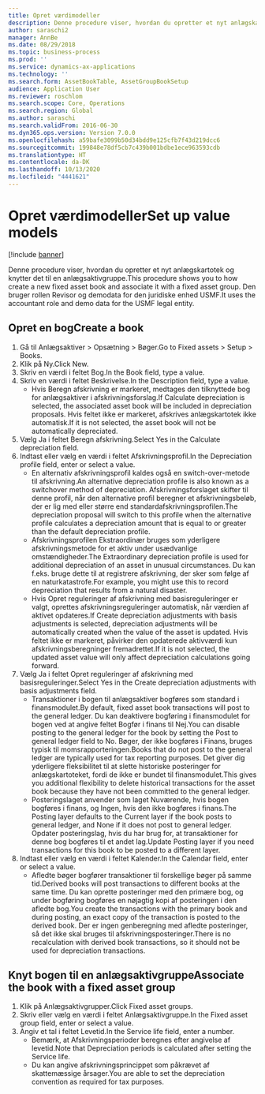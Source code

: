 ```yaml
---
title: Opret værdimodeller
description: Denne procedure viser, hvordan du opretter et nyt anlægskartotek og knytter det til en anlægsaktivgruppe.
author: saraschi2
manager: AnnBe
ms.date: 08/29/2018
ms.topic: business-process
ms.prod: ''
ms.service: dynamics-ax-applications
ms.technology: ''
ms.search.form: AssetBookTable, AssetGroupBookSetup
audience: Application User
ms.reviewer: roschlom
ms.search.scope: Core, Operations
ms.search.region: Global
ms.author: saraschi
ms.search.validFrom: 2016-06-30
ms.dyn365.ops.version: Version 7.0.0
ms.openlocfilehash: a59bafe3099b50d34bdd9e125cfb7f43d219dcc6
ms.sourcegitcommit: 199848e78df5cb7c439b001bdbe1ece963593cdb
ms.translationtype: HT
ms.contentlocale: da-DK
ms.lasthandoff: 10/13/2020
ms.locfileid: "4441621"
---
```

# <a name="set-up-value-models"></a><span data-ttu-id="c7c8c-103">Opret værdimodeller</span><span class="sxs-lookup"><span data-stu-id="c7c8c-103">Set up value models</span></span>

[!include [banner](../../includes/banner.md)]

<span data-ttu-id="c7c8c-104">Denne procedure viser, hvordan du opretter et nyt anlægskartotek og knytter det til en anlægsaktivgruppe.</span><span class="sxs-lookup"><span data-stu-id="c7c8c-104">This procedure shows you to how create a new fixed asset book and associate it with a fixed asset group.</span></span> <span data-ttu-id="c7c8c-105">Den bruger rollen Revisor og demodata for den juridiske enhed USMF.</span><span class="sxs-lookup"><span data-stu-id="c7c8c-105">It uses the accountant role and demo data for the USMF legal entity.</span></span>


## <a name="create-a-book"></a><span data-ttu-id="c7c8c-106">Opret en bog</span><span class="sxs-lookup"><span data-stu-id="c7c8c-106">Create a book</span></span>
1. <span data-ttu-id="c7c8c-107">Gå til Anlægsaktiver > Opsætning > Bøger.</span><span class="sxs-lookup"><span data-stu-id="c7c8c-107">Go to Fixed assets > Setup > Books.</span></span>
2. <span data-ttu-id="c7c8c-108">Klik på Ny.</span><span class="sxs-lookup"><span data-stu-id="c7c8c-108">Click New.</span></span>
3. <span data-ttu-id="c7c8c-109">Skriv en værdi i feltet Bog.</span><span class="sxs-lookup"><span data-stu-id="c7c8c-109">In the Book field, type a value.</span></span>
4. <span data-ttu-id="c7c8c-110">Skriv en værdi i feltet Beskrivelse.</span><span class="sxs-lookup"><span data-stu-id="c7c8c-110">In the Description field, type a value.</span></span>
    * <span data-ttu-id="c7c8c-111">Hvis Beregn afskrivning er markeret, medtages den tilknyttede bog for anlægsaktiver i afskrivningsforslag.</span><span class="sxs-lookup"><span data-stu-id="c7c8c-111">If Calculate depreciation is selected, the associated asset book will be included in depreciation proposals.</span></span> <span data-ttu-id="c7c8c-112">Hvis feltet ikke er markeret, afskrives anlægskartotek ikke automatisk.</span><span class="sxs-lookup"><span data-stu-id="c7c8c-112">If it is not selected, the asset book will not be automatically depreciated.</span></span>  
5. <span data-ttu-id="c7c8c-113">Vælg Ja i feltet Beregn afskrivning.</span><span class="sxs-lookup"><span data-stu-id="c7c8c-113">Select Yes in the Calculate depreciation field.</span></span>
6. <span data-ttu-id="c7c8c-114">Indtast eller vælg en værdi i feltet Afskrivningsprofil.</span><span class="sxs-lookup"><span data-stu-id="c7c8c-114">In the Depreciation profile field, enter or select a value.</span></span>
    * <span data-ttu-id="c7c8c-115">En alternativ afskrivningsprofil kaldes også en switch-over-metode til afskrivning.</span><span class="sxs-lookup"><span data-stu-id="c7c8c-115">An alternative depreciation profile is also known as a switchover method of depreciation.</span></span> <span data-ttu-id="c7c8c-116">Afskrivningsforslaget skifter til denne profil, når den alternative profil beregner et afskrivningsbeløb, der er lig med eller større end standardafskrivningsprofilen.</span><span class="sxs-lookup"><span data-stu-id="c7c8c-116">The depreciation proposal will switch to this profile when the alternative profile calculates a depreciation amount that is equal to or greater than the default depreciation profile.</span></span>  
    * <span data-ttu-id="c7c8c-117">Afskrivningsprofilen Ekstraordinær bruges som yderligere afskrivningsmetode for et aktiv under usædvanlige omstændigheder.</span><span class="sxs-lookup"><span data-stu-id="c7c8c-117">The Extraordinary depreciation profile is used for additional depreciation of an asset in unusual circumstances.</span></span> <span data-ttu-id="c7c8c-118">Du kan f.eks. bruge dette til at registrere afskrivning, der sker som følge af en naturkatastrofe.</span><span class="sxs-lookup"><span data-stu-id="c7c8c-118">For example, you might use this to record depreciation that results from a natural disaster.</span></span>  
    * <span data-ttu-id="c7c8c-119">Hvis Opret reguleringer af afskrivning med basisreguleringer er valgt, oprettes afskrivningsreguleringer automatisk, når værdien af aktivet opdateres.</span><span class="sxs-lookup"><span data-stu-id="c7c8c-119">If Create depreciation adjustments with basis adjustments is selected, depreciation adjustments will be automatically created when the value of the asset is updated.</span></span> <span data-ttu-id="c7c8c-120">Hvis feltet ikke er markeret, påvirker den opdaterede aktivværdi kun afskrivningsberegninger fremadrettet.</span><span class="sxs-lookup"><span data-stu-id="c7c8c-120">If it is not selected, the updated asset value will only affect depreciation calculations going forward.</span></span>  
7. <span data-ttu-id="c7c8c-121">Vælg Ja i feltet Opret reguleringer af afskrivning med basisreguleringer.</span><span class="sxs-lookup"><span data-stu-id="c7c8c-121">Select Yes in the Create depreciation adjustments with basis adjustments field.</span></span>
    * <span data-ttu-id="c7c8c-122">Transaktioner i bogen til anlægsaktiver bogføres som standard i finansmodulet.</span><span class="sxs-lookup"><span data-stu-id="c7c8c-122">By default, fixed asset book transactions will post to the general ledger.</span></span> <span data-ttu-id="c7c8c-123">Du kan deaktivere bogføring i finansmodulet for bogen ved at angive feltet Bogfør i finans til Nej.</span><span class="sxs-lookup"><span data-stu-id="c7c8c-123">You can disable posting to the general ledger for the book by setting the Post to general ledger field to No.</span></span> <span data-ttu-id="c7c8c-124">Bøger, der ikke bogføres i Finans, bruges typisk til momsrapporteringen.</span><span class="sxs-lookup"><span data-stu-id="c7c8c-124">Books that do not post to the general ledger are typically used for tax reporting purposes.</span></span> <span data-ttu-id="c7c8c-125">Det giver dig yderligere fleksibilitet til at slette historiske posteringer for anlægskartoteket, fordi de ikke er bundet til finansmodulet.</span><span class="sxs-lookup"><span data-stu-id="c7c8c-125">This gives you additional flexibility to delete historical transactions for the asset book because they have not been committed to the general ledger.</span></span>  
    * <span data-ttu-id="c7c8c-126">Posteringslaget anvender som laget Nuværende, hvis bogen bogføres i finans, og Ingen, hvis den ikke bogføres i finans.</span><span class="sxs-lookup"><span data-stu-id="c7c8c-126">The Posting layer defaults to the Current layer if the book posts to general ledger, and None if it does not post to general ledger.</span></span> <span data-ttu-id="c7c8c-127">Opdater posteringslag, hvis du har brug for, at transaktioner for denne bog bogføres til et andet lag.</span><span class="sxs-lookup"><span data-stu-id="c7c8c-127">Update Posting layer if you need transactions for this book to be posted to a different layer.</span></span>  
8. <span data-ttu-id="c7c8c-128">Indtast eller vælg en værdi i feltet Kalender.</span><span class="sxs-lookup"><span data-stu-id="c7c8c-128">In the Calendar field, enter or select a value.</span></span>
    * <span data-ttu-id="c7c8c-129">Afledte bøger bogfører transaktioner til forskellige bøger på samme tid.</span><span class="sxs-lookup"><span data-stu-id="c7c8c-129">Derived books will post transactions to different books at the same time.</span></span> <span data-ttu-id="c7c8c-130">Du kan oprette posteringer med den primære bog, og under bogføring bogføres en nøjagtig kopi af posteringen i den afledte bog.</span><span class="sxs-lookup"><span data-stu-id="c7c8c-130">You create the transactions with the primary book and during posting, an exact copy of the transaction is posted to the derived book.</span></span> <span data-ttu-id="c7c8c-131">Der er ingen genberegning med afledte posteringer, så det ikke skal bruges til afskrivningsposteringer.</span><span class="sxs-lookup"><span data-stu-id="c7c8c-131">There is no recalculation with derived book transactions, so it should not be used for depreciation transactions.</span></span>  

## <a name="associate-the-book-with-a-fixed-asset-group"></a><span data-ttu-id="c7c8c-132">Knyt bogen til en anlægsaktivgruppe</span><span class="sxs-lookup"><span data-stu-id="c7c8c-132">Associate the book with a fixed asset group</span></span>
1. <span data-ttu-id="c7c8c-133">Klik på Anlægsaktivgrupper.</span><span class="sxs-lookup"><span data-stu-id="c7c8c-133">Click Fixed asset groups.</span></span>
2. <span data-ttu-id="c7c8c-134">Skriv eller vælg en værdi i feltet Anlægsaktivgruppe.</span><span class="sxs-lookup"><span data-stu-id="c7c8c-134">In the Fixed asset group field, enter or select a value.</span></span>
3. <span data-ttu-id="c7c8c-135">Angiv et tal i feltet Levetid.</span><span class="sxs-lookup"><span data-stu-id="c7c8c-135">In the Service life field, enter a number.</span></span>
    * <span data-ttu-id="c7c8c-136">Bemærk, at Afskrivningsperioder beregnes efter angivelse af levetid.</span><span class="sxs-lookup"><span data-stu-id="c7c8c-136">Note that Depreciation periods is calculated after setting the Service life.</span></span>  
    * <span data-ttu-id="c7c8c-137">Du kan angive afskrivningsprincippet som påkrævet af skattemæssige årsager.</span><span class="sxs-lookup"><span data-stu-id="c7c8c-137">You are able to set the depreciation convention as required for tax purposes.</span></span>  

